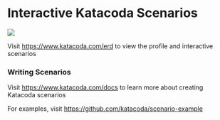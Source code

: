 # Interactive Katacoda Scenarios

[![](http://shields.katacoda.com/katacoda/erd/count.svg)](https://www.katacoda.com/erd "Get your profile on Katacoda.com")

Visit https://www.katacoda.com/erd to view the profile and interactive scenarios

### Writing Scenarios
Visit https://www.katacoda.com/docs to learn more about creating Katacoda scenarios

For examples, visit https://github.com/katacoda/scenario-example
